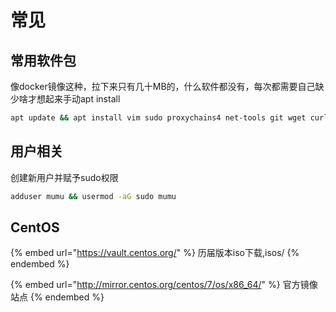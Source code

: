 # 常见

## 常用软件包

像docker镜像这种，拉下来只有几十MB的，什么软件都没有，每次都需要自己缺少啥才想起来手动apt install

```sh
apt update && apt install vim sudo proxychains4 net-tools git wget curl htop openssh openssh-server
```

## 用户相关

创建新用户并赋予sudo权限

```sh
adduser mumu && usermod -aG sudo mumu
```

## CentOS

{% embed url="https://vault.centos.org/" %}
历届版本iso下载,isos/
{% endembed %}

{% embed url="http://mirror.centos.org/centos/7/os/x86_64/" %}
官方镜像站点
{% endembed %}
